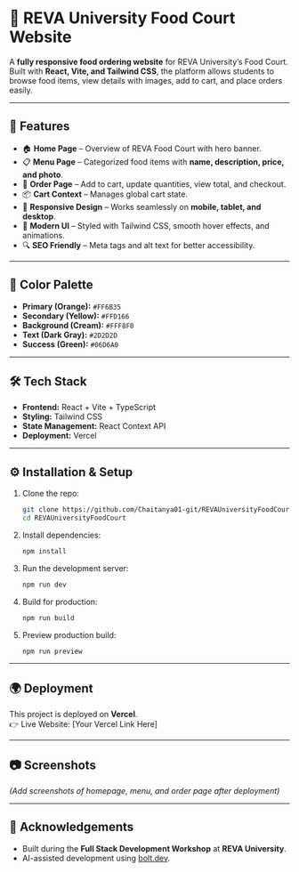 # 🍴 REVA University Food Court Website  

A **fully responsive food ordering website** for REVA University’s Food Court. Built with **React, Vite, and Tailwind CSS**, the platform allows students to browse food items, view details with images, add to cart, and place orders easily.  

---

## 🚀 Features  
- 🏠 **Home Page** – Overview of REVA Food Court with hero banner.  
- 📋 **Menu Page** – Categorized food items with **name, description, price, and photo**.  
- 🛒 **Order Page** – Add to cart, update quantities, view total, and checkout.  
- 📦 **Cart Context** – Manages global cart state.  
- 📱 **Responsive Design** – Works seamlessly on **mobile, tablet, and desktop**.  
- 🎨 **Modern UI** – Styled with Tailwind CSS, smooth hover effects, and animations.  
- 🔍 **SEO Friendly** – Meta tags and alt text for better accessibility.  

---

## 🎨 Color Palette  
- **Primary (Orange):** `#FF6B35`  
- **Secondary (Yellow):** `#FFD166`  
- **Background (Cream):** `#FFF8F0`  
- **Text (Dark Gray):** `#2D2D2D`  
- **Success (Green):** `#06D6A0`  

---

## 🛠️ Tech Stack  
- **Frontend:** React + Vite + TypeScript  
- **Styling:** Tailwind CSS  
- **State Management:** React Context API  
- **Deployment:** Vercel  

---

## ⚙️ Installation & Setup  
1. Clone the repo:  
   ```bash
   git clone https://github.com/Chaitanya01-git/REVAUniversityFoodCourt.git
   cd REVAUniversityFoodCourt
   ```
2. Install dependencies:  
   ```bash
   npm install
   ```
3. Run the development server:  
   ```bash
   npm run dev
   ```
4. Build for production:  
   ```bash
   npm run build
   ```
5. Preview production build:  
   ```bash
   npm run preview
   ```

---

## 🌍 Deployment  
This project is deployed on **Vercel**.  
👉 Live Website: [Your Vercel Link Here]  

---

## 📷 Screenshots  
*(Add screenshots of homepage, menu, and order page after deployment)*  

---

## 🙌 Acknowledgements  
- Built during the **Full Stack Development Workshop** at **REVA University**.  
- AI-assisted development using [bolt.dev](https://bolt.dev).  
